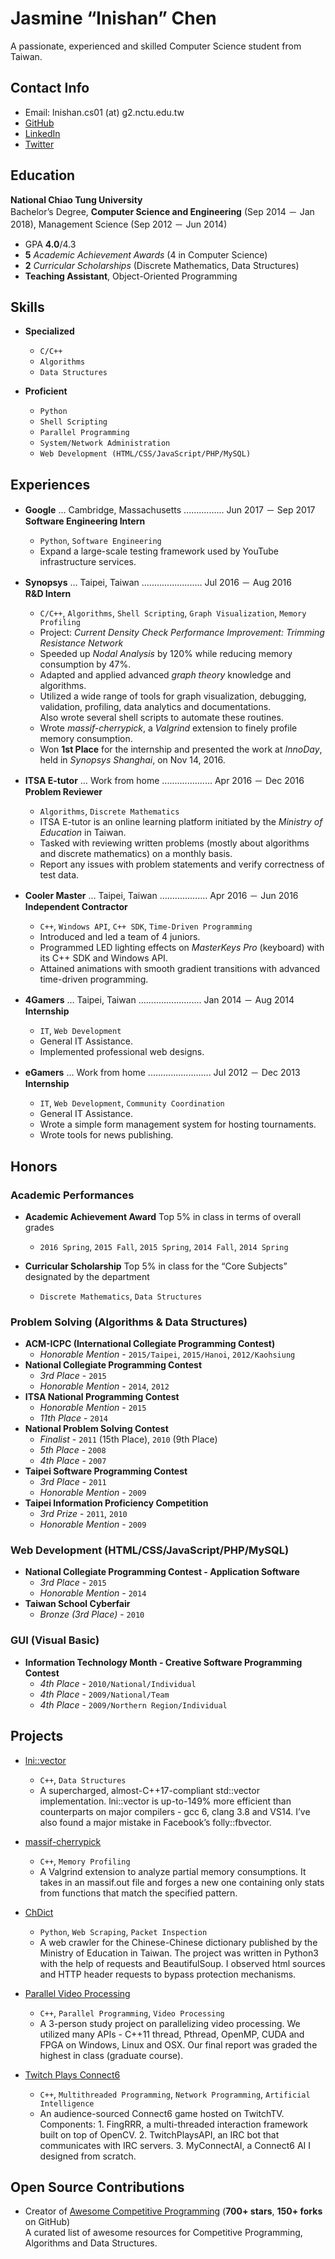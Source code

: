 # Jasmine “lnishan” Chen
A passionate, experienced and skilled Computer Science student from Taiwan.


## Contact Info
- Email: lnishan.cs01 (at) g2.nctu.edu.tw
- [GitHub](https://github.com/lnishan)
- [LinkedIn](https://www.linkedin.com/in/lnishantw)
- [Twitter](https://twitter.com/lnishantw)


## Education
**National Chiao Tung University**  
Bachelor’s Degree, **Computer Science and Engineering** (Sep 2014 － Jan 2018), Management Science (Sep 2012 － Jun 2014)
- GPA **4.0**/4.3
- **5** *Academic Achievement Awards* (4 in Computer Science)
- **2** *Curricular Scholarships* (Discrete Mathematics, Data Structures)
- **Teaching Assistant**, Object-Oriented Programming


## Skills
- **Specialized**
  - `C/C++`
  - `Algorithms`
  - `Data Structures`

- **Proficient**
  - `Python`
  - `Shell Scripting`
  - `Parallel Programming`
  - `System/Network Administration`
  - `Web Development (HTML/CSS/JavaScript/PHP/MySQL)`


## Experiences
- **Google** … Cambridge, Massachusetts ................ Jun 2017 － Sep 2017  
**Software Engineering Intern**
  - `Python`, `Software Engineering`
  - Expand a large-scale testing framework used by YouTube infrastructure services.

- **Synopsys** … Taipei, Taiwan ........................ Jul 2016 － Aug 2016  
**R&D Intern**
  - `C/C++`, `Algorithms`, `Shell Scripting`, `Graph Visualization`, `Memory Profiling`
  - Project: *Current Density Check Performance Improvement: Trimming Resistance Network*
  - Speeded up *Nodal Analysis* by 120% while reducing memory consumption by 47%.
  - Adapted and applied advanced *graph theory* knowledge and algorithms.
  - Utilized a wide range of tools for graph visualization, debugging, validation, profiling, data analytics and documentations.  
Also wrote several shell scripts to automate these routines.
  - Wrote *massif-cherrypick*, a *Valgrind* extension to finely profile memory consumption.
  - Won **1st Place** for the internship and presented the work at *InnoDay*, held in *Synopsys Shanghai*,  on Nov 14, 2016.

- **ITSA E-tutor** … Work from home .................... Apr 2016 － Dec 2016  
**Problem Reviewer**
  - `Algorithms`, `Discrete Mathematics`
  - ITSA E-tutor is an online learning platform initiated by the *Ministry of Education* in Taiwan.
  - Tasked with reviewing written problems (mostly about algorithms and discrete mathematics) on a monthly basis.
  - Report any issues with problem statements and verify correctness of test data.

- **Cooler Master** … Taipei, Taiwan ................... Apr 2016 － Jun 2016  
**Independent Contractor**
  - `C++`, `Windows API`, `C++ SDK`, `Time-Driven Programming`
  - Introduced and led a team of 4 juniors.
  - Programmed LED lighting effects on *MasterKeys Pro* (keyboard) with its C++ SDK and Windows API.
  - Attained animations with smooth gradient transitions with advanced time-driven programming.

- **4Gamers** … Taipei, Taiwan ......................... Jan 2014 － Aug 2014  
**Internship**
  - `IT`, `Web Development`
  - General IT Assistance.
  - Implemented professional web designs.

- **eGamers** … Work from home ......................... Jul 2012 － Dec 2013  
**Internship**
  - `IT`, `Web Development`, `Community Coordination`
  - General IT Assistance.
  - Wrote a simple form management system for hosting tournaments.
  - Wrote tools for news publishing.


## Honors
### Academic Performances
- **Academic Achievement Award**
Top 5% in class in terms of overall grades
  - `2016 Spring`, `2015 Fall`, `2015 Spring`, `2014 Fall`, `2014 Spring`

- **Curricular Scholarship**
Top 5% in class for the “Core Subjects” designated by the department
  - `Discrete Mathematics`, `Data Structures`

### Problem Solving (Algorithms & Data Structures)
- **ACM-ICPC (International Collegiate Programming Contest)**
  - *Honorable Mention* - `2015/Taipei`, `2015/Hanoi`, `2012/Kaohsiung`
- **National Collegiate Programming Contest**
  - *3rd Place* - `2015`
  - *Honorable Mention* - `2014`, `2012`
- **ITSA National Programming Contest**
  - *Honorable Mention* - `2015`
  - *11th Place* - `2014`
- **National Problem Solving Contest**
  - *Finalist* - `2011` (15th Place), `2010` (9th Place)
  - *5th Place* - `2008`
  - *4th Place* - `2007`
- **Taipei Software Programming Contest**
  - *3rd Place* - `2011`
  - *Honorable Mention* - `2009`
- **Taipei Information Proficiency Competition**
  - *3rd Prize* - `2011`, `2010`
  - *Honorable Mention* - `2009`

### Web Development (HTML/CSS/JavaScript/PHP/MySQL)
- **National Collegiate Programming Contest - Application Software**
  - *3rd Place* - `2015`
  - *Honorable Mention* - `2014`
- **Taiwan School Cyberfair**
  - *Bronze (3rd Place)* - `2010`

### GUI (Visual Basic)
- **Information Technology Month - Creative Software Programming Contest**
  - *4th Place* - `2010/National/Individual`
  - *4th Place* - `2009/National/Team`
  - *4th Place* - `2009/Northern Region/Individual`


## Projects
- [lni::vector](https://github.com/lnishan/vector)
  - `C++`, `Data Structures`
  - A supercharged, almost-C++17-compliant std::vector implementation. lni::vector is up-to-149% more efficient than counterparts on major compilers - gcc 6, clang 3.8 and VS14. I’ve also found a major mistake in Facebook’s folly::fbvector.

- [massif-cherrypick](https://github.com/lnishan/massif-cherrypick)
  - `C++`, `Memory Profiling`
  - A Valgrind extension to analyze partial memory consumptions. It takes in an massif.out file and forges a new one containing only stats from functions that match the specified pattern.

- [ChDict](https://github.com/lnishan/ChDict)
  - `Python`, `Web Scraping`, `Packet Inspection`
  - A web crawler for the Chinese-Chinese dictionary published by the Ministry of Education in Taiwan. The project was written in Python3 with the help of requests and BeautifulSoup. I observed html sources and HTTP header requests to bypass protection mechanisms.

- [Parallel Video Processing](https://github.com/sunset1995/parallel_analysis)
  - `C++`, `Parallel Programming`, `Video Processing`
  - A 3-person study project on parallelizing video processing. We utilized many APIs - C++11 thread, Pthread, OpenMP, CUDA and FPGA on Windows, Linux and OSX. Our final report was graded the highest in class (graduate course).

- [Twitch Plays Connect6](https://github.com/lnishan/TwitchPlaysConnect6)
  - `C++`, `Multithreaded Programming`, `Network Programming`, `Artificial Intelligence`
  - An audience-sourced Connect6 game hosted on TwitchTV.  
Components: 1. FingRRR, a multi-threaded interaction framework built on top of OpenCV. 2. TwitchPlaysAPI, an IRC bot that communicates with IRC servers. 3. MyConnectAI, a Connect6 AI I designed from scratch.


## Open Source Contributions
- Creator of [Awesome Competitive Programming](https://github.com/lnishan/awesome-competitive-programming) (**700+ stars**, **150+ forks** on GitHub)  
A curated list of awesome resources for Competitive Programming, Algorithms and Data Structures.
